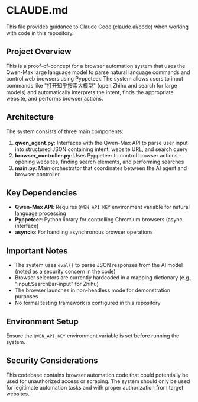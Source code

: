 # CLAUDE.md

This file provides guidance to Claude Code (claude.ai/code) when working with code in this repository.

## Project Overview

This is a proof-of-concept for a browser automation system that uses the Qwen-Max large language model to parse natural language commands and control web browsers using Pyppeteer. The system allows users to input commands like "打开知乎搜索大模型" (open Zhihu and search for large models) and automatically interprets the intent, finds the appropriate website, and performs browser actions.

## Architecture

The system consists of three main components:

1. **qwen_agent.py**: Interfaces with the Qwen-Max API to parse user input into structured JSON containing intent, website URL, and search query
2. **browser_controller.py**: Uses Pyppeteer to control browser actions - opening websites, finding search elements, and performing searches
3. **main.py**: Main orchestrator that coordinates between the AI agent and browser controller

## Key Dependencies

- **Qwen-Max API**: Requires `QWEN_API_KEY` environment variable for natural language processing
- **Pyppeteer**: Python library for controlling Chromium browsers (async interface)
- **asyncio**: For handling asynchronous browser operations

## Important Notes

- The system uses `eval()` to parse JSON responses from the AI model (noted as a security concern in the code)
- Browser selectors are currently hardcoded in a mapping dictionary (e.g., "input.SearchBar-input" for Zhihu)
- The browser launches in non-headless mode for demonstration purposes
- No formal testing framework is configured in this repository

## Environment Setup

Ensure the `QWEN_API_KEY` environment variable is set before running the system.

## Security Considerations

This codebase contains browser automation code that could potentially be used for unauthorized access or scraping. The system should only be used for legitimate automation tasks and with proper authorization from target websites.